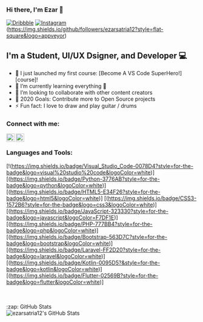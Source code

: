 ### Hi there, I'm Ezar 👋

[![Dribbble](https://img.shields.io/website?label=codeSTACKr.com&style=for-the-badge&url=https%3A%2F%2Fcodestackr.com)](https://dribbble.com/ezar_pramana)
[![Instagram](https://img.shields.io/twitter/follow/codeSTACKr?color=1DA1F2&logo=twitter&style=for-the-badge)](https://www.instagram.com/ezarsatpra)
(https://img.shields.io/github/followers/ezarsatria12?style=flat-square&logo=appveyor)

## I'm a Student, UI/UX Dsigner, and Developer 💻

- 🔭 I just launched my first course: [Become A VS Code SuperHero!][course]!
- 🌱 I’m currently learning everything 🤣
- 👯 I’m looking to collaborate with other content creators
- 🥅 2020 Goals: Contribute more to Open Source projects
- ⚡ Fun fact: I love to draw and play guitar / drums

### Connect with me:


[<img align="left" alt="Dribbble" width="22px" src="https://cdn.jsdelivr.net/npm/simple-icons@3.13.0/icons/dribbble.svg" />][Dribbble]
[<img align="left" alt="Instagram" width="22px" src="https://cdn.jsdelivr.net/npm/simple-icons@v3/icons/instagram.svg" />][Instagram]

<br />

### Languages and Tools:
[!(https://img.shields.io/badge/Visual_Studio_Code-0078D4?style=for-the-badge&logo=visual%20studio%20code&logoColor=white)]
[(https://img.shields.io/badge/Python-3776AB?style=for-the-badge&logo=python&logoColor=white)]
[(https://img.shields.io/badge/HTML5-E34F26?style=for-the-badge&logo=html5&logoColor=white)]
[(https://img.shields.io/badge/CSS3-1572B6?style=for-the-badge&logo=css3&logoColor=white)]
[(https://img.shields.io/badge/JavaScript-323330?style=for-the-badge&logo=javascript&logoColor=F7DF1E)]
[(https://img.shields.io/badge/PHP-777BB4?style=for-the-badge&logo=php&logoColor=white)]
[(https://img.shields.io/badge/Bootstrap-563D7C?style=for-the-badge&logo=bootstrap&logoColor=white)]
[(https://img.shields.io/badge/Laravel-FF2D20?style=for-the-badge&logo=laravel&logoColor=white)]
[(https://img.shields.io/badge/Kotlin-0095D5?&style=for-the-badge&logo=kotlin&logoColor=white)]
[(https://img.shields.io/badge/Flutter-02569B?style=for-the-badge&logo=flutter&logoColor=white)]

<br />
<br />

  <summary>:zap: GitHub Stats</summary>

  <img align="left" alt="ezarsatria12's GitHub Stats" src="https://github-readme-stats.ezarsatria12.vercel.app/api?username=ezarsatria12&show_icons=true&hide_border=true" />

[Instagram]: https://www.instagram.com/ezarsatpra
[Dribbble]: https://dribbble.com/ezar_pramana
